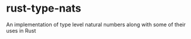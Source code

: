 rust-type-nats
==============

An implementation of type level natural numbers along with some of their uses in Rust
